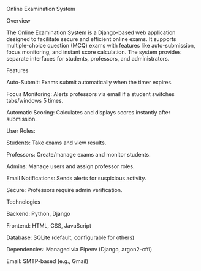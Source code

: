 Online Examination System

Overview

The Online Examination System is a Django-based web application designed to facilitate secure and efficient online exams. It supports multiple-choice question (MCQ) exams with features like auto-submission, focus monitoring, and instant score calculation. The system provides separate interfaces for students, professors, and administrators.

Features





Auto-Submit: Exams submit automatically when the timer expires.



Focus Monitoring: Alerts professors via email if a student switches tabs/windows 5 times.



Automatic Scoring: Calculates and displays scores instantly after submission.



User Roles:





Students: Take exams and view results.



Professors: Create/manage exams and monitor students.



Admins: Manage users and assign professor roles.



Email Notifications: Sends alerts for suspicious activity.



Secure: Professors require admin verification.

Technologies





Backend: Python, Django



Frontend: HTML, CSS, JavaScript



Database: SQLite (default, configurable for others)



Dependencies: Managed via Pipenv (Django, argon2-cffi)



Email: SMTP-based (e.g., Gmail)